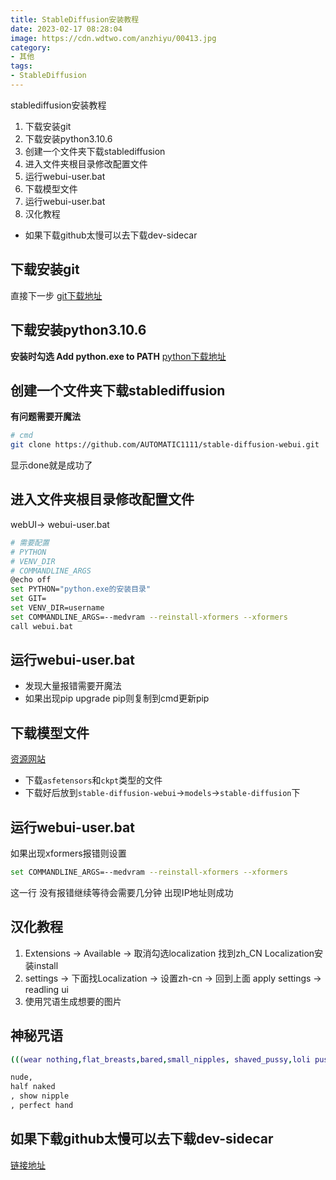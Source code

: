 ```yaml
---
title: StableDiffusion安装教程
date: 2023-02-17 08:28:04
image: https://cdn.wdtwo.com/anzhiyu/00413.jpg
category: 
- 其他
tags: 
- StableDiffusion
---
```


stablediffusion安装教程

1. 下载安装git
2. 下载安装python3.10.6
3. 创建一个文件夹下载stablediffusion
4. 进入文件夹根目录修改配置文件
5. 运行webui-user.bat
6. 下载模型文件
7. 运行webui-user.bat
8. 汉化教程

- 如果下载github太慢可以去下载dev-sidecar

<!--more-->

## 下载安装git
直接下一步
[git下载地址](https://registry.npmmirror.com/-/binary/git-for-windows/v2.38.1.windows.1/Git-2.38.1-64-bit.exe)

## 下载安装python3.10.6
**安装时勾选 Add python.exe to PATH**
[python下载地址](https://mirrors.huaweicloud.com/python/3.10.6/python-3.10.6-amd64.exe)

## 创建一个文件夹下载stablediffusion
**有问题需要开魔法**
```bash
# cmd
git clone https://github.com/AUTOMATIC1111/stable-diffusion-webui.git
```
显示done就是成功了

## 进入文件夹根目录修改配置文件
webUI-> webui-user.bat
```bash
# 需要配置
# PYTHON
# VENV_DIR
# COMMANDLINE_ARGS
@echo off
set PYTHON="python.exe的安装目录"
set GIT=
set VENV_DIR=username
set COMMANDLINE_ARGS=--medvram --reinstall-xformers --xformers
call webui.bat
```
## 运行webui-user.bat

- 发现大量报错需要开魔法
- 如果出现pip upgrade pip则复制到cmd更新pip

## 下载模型文件
[资源网站](https://civitai.com/)

- 下载`asfetensors`和`ckpt`类型的文件
- 下载好后放到`stable-diffusion-webui`->`models`->`stable-diffusion`下

## 运行webui-user.bat
如果出现xformers报错则设置
```bash
set COMMANDLINE_ARGS=--medvram --reinstall-xformers --xformers
```
这一行
没有报错继续等待会需要几分钟
出现IP地址则成功

## 汉化教程

1. Extensions -> Available -> 取消勾选localization 找到zh_CN Localization安装install
2. settings -> 下面找Localization -> 设置zh-cn -> 回到上面 apply settings -> readling ui
3. 使用咒语生成想要的图片

## 神秘咒语
```bash
(((wear nothing,flat_breasts,bared,small_nipples, shaved_pussy,loli pussy,cameltoe,wide hips)))
```
```bash
nude, 
half naked
, show nipple
, perfect hand
```

## 如果下载github太慢可以去下载dev-sidecar

[链接地址](https://github.com/docmirror/dev-sidecar)







